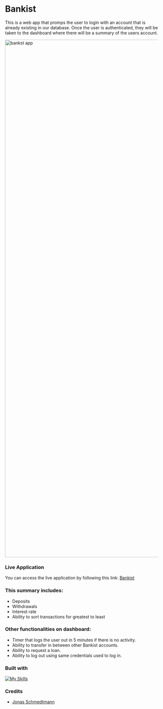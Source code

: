 # Bankist

This is a web app that promps the user to login with an account that is already existing in our database. Once the user is authenticated, they will be taken to the dashboard where there will be a summary of the users account. 

<img width="1698" alt="bankst app" src="https://user-images.githubusercontent.com/112902224/233224861-3ed560cd-cc2d-479d-82ec-41e80d131fec.png">

### Live Application
You can access the live application by following this link: [Bankist](https://natali-a-lvarez.github.io/Bankist/)

### This summary includes:
* Deposits
* Withdrawals
* Interest rate
* Ability to sort transactions for greatest to least

### Other functionalities on dashboard:
* Timer that logs the user out in 5 minutes if there is no activity.
* Ability to transfer in between other Bankist accounts.
* Ability to request a loan.
* Ability to log out using same credentials used to log in.

### Built with

[![My Skills](https://skillicons.dev/icons?i=js,html,css)](https://skillicons.dev)

### Credits
* [Jonas Schmedtmann](https://www.udemy.com/user/jonasschmedtmann/) 
